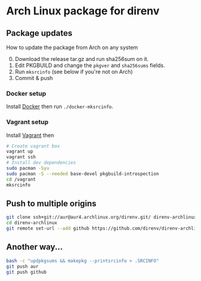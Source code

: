 # Arch Linux package for direnv

## Package updates

How to update the package from Arch on any system

0. Download the release tar.gz and run sha256sum on it.
1. Edit PKGBUILD and change the `pkgver` and `sha256sums` fields.
2. Run `mksrcinfo` (see below if you're not on Arch)
3. Commit & push

### Docker setup

Install [Docker](http://docker.com) then run `./docker-mksrcinfo`.

### Vagrant setup

Install [Vagrant](http://vagrantup.com) then

```bash
# Create vagrant box
vagrant up
vagrant ssh
# Install dev dependencies
sudo pacman -Syu
sudo pacman -S --needed base-devel pkgbuild-introspection
cd /vagrant
mksrcinfo
```

## Push to multiple origins

```bash
git clone ssh+git://aur@aur4.archlinux.org/direnv.git/ direnv-archlinux
cd direnv-archlinux
git remote set-url --add github https://github.com/direnv/direnv-archlinux.git
```

## Another way...

```bash
bash -c "updpkgsums && makepkg --printsrcinfo > .SRCINFO"
git push aur
git push github
```

